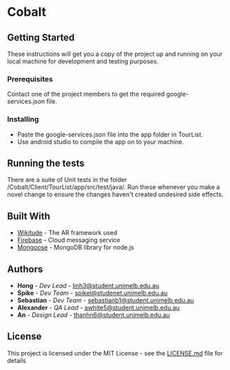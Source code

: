 # Cobalt

## Getting Started

These instructions will get you a copy of the project up and running on your local machine for development and testing purposes.

### Prerequisites

Contact one of the project members to get the required google-services.json file.

### Installing

- Paste the google-services.json file into the app folder in TourList.
- Use android studio to compile the app on to your machine.

## Running the tests

There are a suite of Unit tests in the folder /Cobalt/Client/TourList/app/src/test/java/.
Run these whenever you make a novel change to ensure the changes haven't created undesired side effects.

## Built With

* [Wikitude](http://www.wikitude.com/) - The AR framework used
* [Firebase](https://firebase.google.com/) - Cloud messaging service
* [Mongoose](https://www.mongoosejs.com) - MongoDB library for node.js

## Authors

* **Hong** - *Dev Lead* - [linh3@student.unimelb.edu.au](linh3@student.unimelb.edu.au)
* **Spike** - *Dev Team* - [spikel@studenet.unimelb.edu.au](spikel@student.unimelb.edu.au)
* **Sebastian** - *Dev Team* - [sebastianb1@student.unimelb.edu.au](sebastianb1@student.unimelb.edu.au)
* **Alexander** - *QA Lead* - [awhite5@student.unimelb.edu.au](awhite5@student.unimelb.edu.au)
* **An** - *Design Lead* - [thanhn6@student.unimelb.edu.au](thanhn6@student.unimelb.edu.au) 

## License

This project is licensed under the MIT License - see the [LICENSE.md](LICENSE.md) file for details


